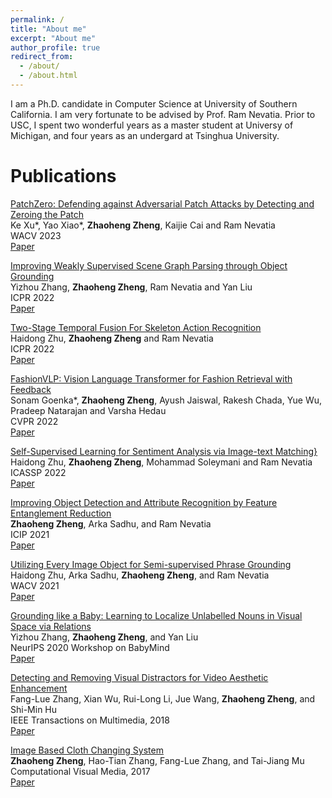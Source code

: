 ```yaml
---
permalink: /
title: "About me"
excerpt: "About me"
author_profile: true
redirect_from: 
  - /about/
  - /about.html
---
```


I am a Ph.D. candidate in Computer Science at University of Southern California. I am very fortunate to be advised by Prof. Ram Nevatia. Prior to USC, I spent two wonderful years as a master student at Universy of Michigan, and four years as an undergard at Tsinghua University. 




<h1 id="publications"> Publications </h1>

<p><u>PatchZero: Defending against Adversarial Patch Attacks by Detecting and Zeroing the Patch</u><br>
Ke Xu*, Yao Xiao*, <strong>Zhaoheng Zheng</strong>, Kaijie Cai and Ram Nevatia
<br> WACV 2023<br>
<a href="https://arxiv.org/abs/2207.01795" class="btn btn--success">Paper</a></p>
<!-- <a href="https://github.com/TheShadow29/VidSitu" class="btn btn--warning">Code</a>
; <a href="https://vidsitu.org/" class="btn btn--danger">Website</a> -->

<p><u>Improving Weakly Supervised Scene Graph Parsing through Object Grounding</u><br>
Yizhou Zhang, <strong>Zhaoheng Zheng</strong>, Ram Nevatia and Yan Liu
<br> ICPR 2022<br>
<a href="https://arxiv.org/abs/2207.01795" class="btn btn--success">Paper</a></p>


<p><u>Two-Stage Temporal Fusion For Skeleton Action Recognition</u><br>
Haidong Zhu, <strong>Zhaoheng Zheng</strong> and Ram Nevatia
<br> ICPR 2022<br>
<a href="https://arxiv.org/abs/2207.01795" class="btn btn--success">Paper</a></p>

<p><u>FashionVLP: Vision Language Transformer for Fashion Retrieval with Feedback</u><br>
Sonam Goenka*, <strong>Zhaoheng Zheng</strong>, Ayush Jaiswal, Rakesh Chada, Yue Wu, Pradeep Natarajan and Varsha Hedau
<br> CVPR 2022<br>
<a href="https://arxiv.org/abs/2207.01795" class="btn btn--success">Paper</a></p>

<p><u>Self-Supervised Learning for Sentiment Analysis via Image-text Matching}</u><br>
Haidong Zhu, <strong>Zhaoheng Zheng</strong>, Mohammad Soleymani and Ram Nevatia
<br> ICASSP 2022<br>
<a href="https://arxiv.org/abs/2207.01795" class="btn btn--success">Paper</a></p>

<p><u>Improving Object Detection and Attribute Recognition by Feature Entanglement Reduction</u><br>
<strong>Zhaoheng Zheng</strong>, Arka Sadhu, and Ram Nevatia
<br> ICIP 2021<br>
<a href="https://arxiv.org/abs/2207.01795" class="btn btn--success">Paper</a></p>

<p><u>Utilizing Every Image Object for Semi-supervised Phrase Grounding</u><br>
Haidong Zhu, Arka Sadhu, <strong>Zhaoheng Zheng</strong>, and Ram Nevatia
<br> WACV 2021<br>
<a href="https://arxiv.org/abs/2207.01795" class="btn btn--success">Paper</a></p>

<p><u>Grounding like a Baby: Learning to Localize Unlabelled Nouns in Visual Space via Relations</u><br>
Yizhou Zhang, <strong>Zhaoheng Zheng</strong>, and Yan Liu
<br> NeurIPS 2020 Workshop on BabyMind<br>
<a href="https://arxiv.org/abs/2207.01795" class="btn btn--success">Paper</a></p>

<p><u>Detecting and Removing Visual Distractors for Video Aesthetic Enhancement</u><br>
Fang-Lue Zhang, Xian Wu, Rui-Long Li, Jue Wang, <strong>Zhaoheng Zheng</strong>, and Shi-Min Hu
<br> IEEE Transactions on Multimedia, 2018<br>
<a href="https://arxiv.org/abs/2207.01795" class="btn btn--success">Paper</a></p>

<p><u>Image Based Cloth Changing System</u><br>
<strong>Zhaoheng Zheng</strong>, Hao-Tian Zhang, Fang-Lue Zhang, and Tai-Jiang Mu
<br> Computational Visual Media, 2017<br>
<a href="https://arxiv.org/abs/2207.01795" class="btn btn--success">Paper</a></p>


